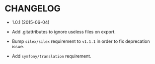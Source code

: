 # CHANGELOG

* 1.0.1 (2015-06-04)

 * Add .gitattributes to ignore useless files on export.
 * Bump `silex/silex` requirement to `v1.1.1` in order to fix deprecation issue.
 * Add `symfony/translation` requirement.
